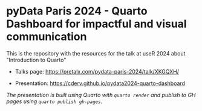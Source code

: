 
# pyData Paris 2024 - Quarto Dashboard for impactful and visual communication

<!-- badges: start -->
<!-- badges: end -->

This is the repository with the resources for the talk at useR 2024 about "Introduction to Quarto"

* Talks page: https://pretalx.com/pydata-paris-2024/talk/XKGQXH/

* Presentation: https://cderv.github.io/pydata2024-quarto-dashboard

_The presentation is built using Quarto with `quarto render` and publish to GH pages using `quarto publish gh-pages`._
